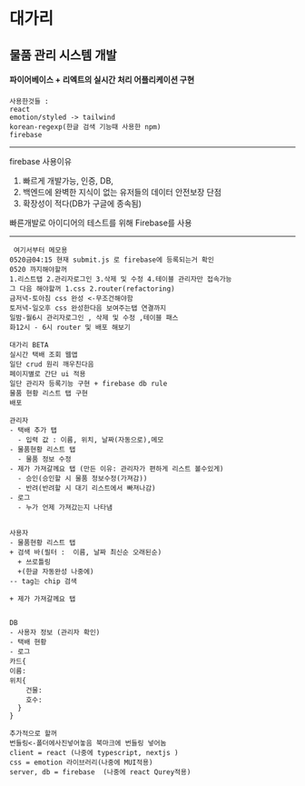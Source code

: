 
# 대가리
## 물품 관리 시스템 개발

#### 파이어베이스 + 리엑트의 실시간 처리 어플리케이션 구현 

```
사용한것들 : 
react 
emotion/styled -> tailwind
korean-regexp(한글 검색 기능때 사용한 npm)
firebase 
```
---
firebase 사용이유 
1. 빠르게 개발가능, 인증, DB,
2. 백엔드에 완벽한 지식이 없는 유저들의 데이터 안전보장
단점
1. 확장성이 적다(DB가 구글에 종속됨)

빠른개발로 아이디어의 테스트를 위해 Firebase를 사용

---


```
 여기서부터 메모용
0520금04:15 현재 submit.js 로 firebase에 등록되는거 확인
0520 까지해야할꺼 
1.리스트탭 2.관리자로그인 3.삭제 및 수정 4.테이블 관리자만 접속가능
그 다음 해야할꺼 1.css 2.router(refactoring)
금저녁-토아침 css 완성 <-무조건해야함
토저녁-일오후 css 완성한다음 보여주는탭 연결까지
일밤-월6시 관리자로그인 , 삭제 및 수정 ,테이블 패스
화12시 - 6시 router 및 배포 해보기

대가리 BETA
실시간 택배 조회 웹앱
일단 crud 원리 깨우친다음
페이지별로 간단 ui 적용
일단 관리자 등록기능 구현 + firebase db rule
물품 현황 리스트 탭 구현
배포

관리자
- 택배 추가 탭
  - 입력 값 : 이름, 위치, 날짜(자동으로),메모
- 물품현황 리스트 탭
  - 물품 정보 수정 
- 제가 가져갈께요 탭 (만든 이유: 관리자가 편하게 리스트 볼수있게)	 
  - 승인(승인할 시 물품 정보수정(가져감))
  - 반려(반려할 시 대기 리스트에서 빠져나감)
- 로그 
  - 누가 언제 가져갔는지 나타냄
 

사용자
- 물품현황 리스트 탭
+ 검색 바(필터 :  이름, 날짜 최신순 오래된순)
  + 쓰로틀링
  +(한글 자동완성 나중에)
-- tag는 chip 검색

+ 제가 가져갈께요 탭


DB 
- 사용자 정보 (관리자 확인)
- 택배 현황
- 로그
카드{
이름:  
위치{
    건물:
    호수:
  }
}

추가적으로 할꺼
번들링<-폴더에사진넣어놓음 북마크에 번들링 넣어놈
client = react (나중에 typescript, nextjs )
css = emotion 라이브러리(나중에 MUI적용)
server, db = firebase  (나중에 react Qurey적용)


```